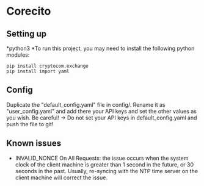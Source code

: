 # Corecito

## Setting up

*python3
*To run this project, you may need to install the following python modules:

```
pip install cryptocom.exchange
pip install import yaml
```

## Config

Duplicate the "default_config.yaml" file in config/. Rename it as "user_config.yaml" and add there your API keys and set the other values as you wish. Be careful! -> Do not set your API keys in default_config.yaml and push the file to git!

## Known issues

* INVALID_NONCE On All Requests: the issue occurs when the system clock of the client machine is greater than 1 second in the future, or 30 seconds in the past. Usually, re-syncing with the NTP time server on the client machine will correct the issue.

